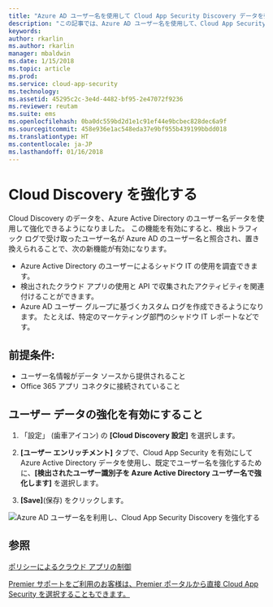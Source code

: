 ```yaml
---
title: "Azure AD ユーザー名を使用して Cloud App Security Discovery データを強化する | Microsoft Docs"
description: "この記事では、Azure AD ユーザー名を使用して、Cloud App Security Discovery データを強化する方法について説明します。"
keywords: 
author: rkarlin
ms.author: rkarlin
manager: mbaldwin
ms.date: 1/15/2018
ms.topic: article
ms.prod: 
ms.service: cloud-app-security
ms.technology: 
ms.assetid: 45295c2c-3e4d-4482-bf95-2e47072f9236
ms.reviewer: reutam
ms.suite: ems
ms.openlocfilehash: 0ba0dc559bd2d1e1c91ef44e9bcbec828dec6a9f
ms.sourcegitcommit: 458e936e1ac548eda37e9bf955b439199bbdd018
ms.translationtype: HT
ms.contentlocale: ja-JP
ms.lasthandoff: 01/16/2018
---
```

# <a name="cloud-discovery-enrichment"></a>Cloud Discovery を強化する

Cloud Discovery のデータを、Azure Active Directory のユーザー名データを使用して強化できるようになりました。 この機能を有効にすると、検出トラフィック ログで受け取ったユーザー名が Azure AD のユーザー名と照合され、置き換えられることで、次の新機能が有効になります。
-   Azure Active Directory のユーザーによるシャドウ IT の使用を調査できます。
-   検出されたクラウド アプリの使用と API で収集されたアクティビティを関連付けることができます。
-   Azure AD ユーザー グループに基づくカスタム ログを作成できるようになります。 たとえば、特定のマーケティング部門のシャドウ IT レポートなどです。


## <a name="prerequisites"></a>前提条件:
- ユーザー名情報がデータ ソースから提供されること
- Office 365 アプリ コネクタに接続されていること

## <a name="enabling-user-data-enrichment"></a>ユーザー データの強化を有効にすること 
    
1. 「設定」 (歯車アイコン) の **[Cloud Discovery 設定]** を選択します。
     
2. **[ユーザー エンリッチメント]** タブで、Cloud App Security を有効にして Azure Active Directory データを使用し、既定でユーザー名を強化するために、**[検出されたユーザー識別子を Azure Active Directory ユーザー名で強化します]** を選択します。

3. **[Save]**(保存) をクリックします。
 
![Azure AD ユーザー名を利用し、Cloud App Security Discovery を強化する](./media/discovery-enrichment.png)
  

  
      
## <a name="see-also"></a>参照  
[ポリシーによるクラウド アプリの制御](control-cloud-apps-with-policies.md)   

[Premier サポートをご利用のお客様は、Premier ポータルから直接 Cloud App Security を選択することもできます。](https://premier.microsoft.com/)  
    
      
  